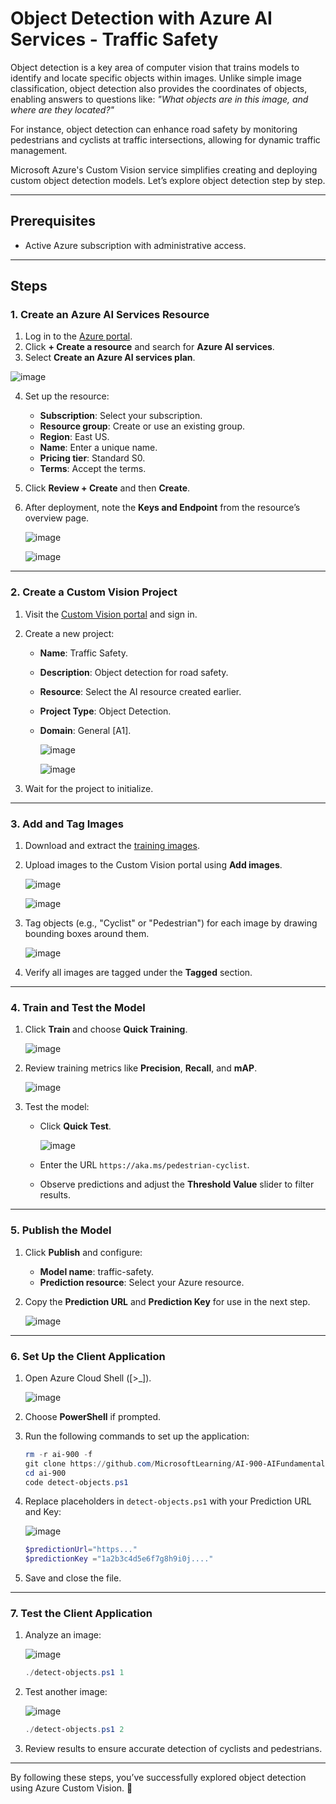 # Object Detection with Azure AI Services - Traffic Safety

Object detection is a key area of computer vision that trains models to identify and locate specific objects within images. Unlike simple image classification, object detection also provides the coordinates of objects, enabling answers to questions like: *"What objects are in this image, and where are they located?"*

For instance, object detection can enhance road safety by monitoring pedestrians and cyclists at traffic intersections, allowing for dynamic traffic management.

Microsoft Azure's Custom Vision service simplifies creating and deploying custom object detection models. Let’s explore object detection step by step.

---

## Prerequisites
- Active Azure subscription with administrative access.

---

## Steps

### 1. Create an Azure AI Services Resource
1. Log in to the [Azure portal](https://portal.azure.com).
2. Click **+ Create a resource** and search for **Azure AI services**.
3. Select **Create an Azure AI services plan**.

![image](https://github.com/user-attachments/assets/2bffe27b-4683-46af-8b9d-93a7bab8dbfb)
 
4. Set up the resource:
   - **Subscription**: Select your subscription.
   - **Resource group**: Create or use an existing group.
   - **Region**: East US.
   - **Name**: Enter a unique name.
   - **Pricing tier**: Standard S0.
   - **Terms**: Accept the terms.
5. Click **Review + Create** and then **Create**.
6. After deployment, note the **Keys and Endpoint** from the resource’s overview page.

   ![image](https://github.com/user-attachments/assets/1f2f3dbd-2607-4a86-945c-adc3e9d4f6d4)


   ![image](https://github.com/user-attachments/assets/4b296967-f10b-4030-9133-95cc5b7846b3)



---

### 2. Create a Custom Vision Project
1. Visit the [Custom Vision portal](https://customvision.ai) and sign in.
2. Create a new project:
   - **Name**: Traffic Safety.
   - **Description**: Object detection for road safety.
   - **Resource**: Select the AI resource created earlier.
   - **Project Type**: Object Detection.
   - **Domain**: General [A1].
     
     ![image](https://github.com/user-attachments/assets/ab203d1b-6359-44d6-adc0-0ba0f37694db)

     ![image](https://github.com/user-attachments/assets/98c8452d-2f75-4ad9-b6ce-56069c66d598)


3. Wait for the project to initialize.

---

### 3. Add and Tag Images
1. Download and extract the [training images](https://aka.ms/traffic-images).
2. Upload images to the Custom Vision portal using **Add images**.
   
   ![image](https://github.com/user-attachments/assets/c9ec7517-4312-4cd7-98eb-57bd18e15100)

   ![image](https://github.com/user-attachments/assets/c2e85fea-d9f9-4126-b43c-74e626f25c17)


3. Tag objects (e.g., "Cyclist" or "Pedestrian") for each image by drawing bounding boxes around them.
   
   ![image](https://github.com/user-attachments/assets/d9d38fe4-17b7-488e-aab5-6a0e99ee586c)

   
4. Verify all images are tagged under the **Tagged** section.

---

### 4. Train and Test the Model
1. Click **Train** and choose **Quick Training**.
   
   ![image](https://github.com/user-attachments/assets/fef4cb19-a770-49c7-87c6-f31e8ab987e5)

2. Review training metrics like **Precision**, **Recall**, and **mAP**.

   ![image](https://github.com/user-attachments/assets/93f475a8-b1de-48b5-86dc-4019a194358c)

3. Test the model:
   - Click **Quick Test**.
     
     ![image](https://github.com/user-attachments/assets/e5082e82-bda0-4a7e-9cfe-ff7d52c184ca)

   - Enter the URL `https://aka.ms/pedestrian-cyclist`.
   - Observe predictions and adjust the **Threshold Value** slider to filter results.

---

### 5. Publish the Model
1. Click **Publish** and configure:
   - **Model name**: traffic-safety.
   - **Prediction resource**: Select your Azure resource.
2. Copy the **Prediction URL** and **Prediction Key** for use in the next step.
   
   ![image](https://github.com/user-attachments/assets/74adaa7c-167e-4b3e-a8b4-a6b5087daa82)


---

### 6. Set Up the Client Application
1. Open Azure Cloud Shell ([>_]).
   
   ![image](https://github.com/user-attachments/assets/29bc9667-3104-42cd-afc0-981740f8f08b)

2. Choose **PowerShell** if prompted.
3. Run the following commands to set up the application:
   ```powershell
   rm -r ai-900 -f
   git clone https://github.com/MicrosoftLearning/AI-900-AIFundamentals ai-900
   cd ai-900
   code detect-objects.ps1
   ```
4. Replace placeholders in `detect-objects.ps1` with your Prediction URL and Key:
   
   ![image](https://github.com/user-attachments/assets/c12a46da-5bc6-4b9f-93bc-07e667022682)

   ```powershell
   $predictionUrl="https..."
   $predictionKey ="1a2b3c4d5e6f7g8h9i0j...."
   ```
5. Save and close the file.

---

### 7. Test the Client Application
1. Analyze an image:
   
   ![image](https://github.com/user-attachments/assets/231052bf-de57-4cba-9207-ce772b97bfdf)

   ```powershell
   ./detect-objects.ps1 1
   ```
2. Test another image:
   
   ![image](https://github.com/user-attachments/assets/5893ca67-bf43-4f20-8b32-89f1e73d5fe8)

   ```powershell
   ./detect-objects.ps1 2
   ```
3. Review results to ensure accurate detection of cyclists and pedestrians.

---

By following these steps, you’ve successfully explored object detection using Azure Custom Vision. 🎉
